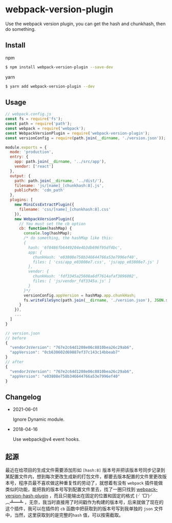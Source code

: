 # webpack-version-plugin
Use the webpack version plugin, you can get the hash and chunkhash, then do something.

## Install
npm
```bash
$ npm install webpack-version-plugin --save-dev
```
yarn
```bash
$ yarn add webpack-version-plugin --dev
```

## Usage
```javascript
// webpack.config.js
const fs = require('fs');
const path = require('path');
const webpack = require('webpack');
const WebpackVersionPlugin = require('webpack-version-plugin');
const versionConfig = require(path.join(__dirname, './version.json'));

module.exports = {
  mode: 'production',
  entry: {
    app: path.join(__dirname, '../src/app'),
    vendor: ['react']
  },
  output: {
    path: path.join(__dirname, '../dist/'),
    filename: 'js/[name]_[chunkhash:8].js',
    publicPath: 'cdn_path'
  },
  plugins: [
    new MiniCssExtractPlugin({
      filename: 'css/[name]_[chunkhash:8].css'
    }),
    new WebpackVersionPlugin({
      // You must set the cb option
      cb: function(hashMap) {
        console.log(hashMap);
        /* do something, the hashMap like this:
        {
          hash: '6f0486fb6449204e4b3db696f95df4bc',
          app: {
            chunkHash: 'e03808e758b346644766a53e7996ef40',
            files: [ 'css/app_e03808e7.css', 'js/app_e03808e7.js' ]
          },
          vendor: {
            chunkHash: 'fdf3345a25608a6df7614afaf3896002',
            files: [ 'js/vendor_fdf3345a.js' ]
          }
        }*/
        versionConfig.appVersion = hashMap.app.chunkHash;
        fs.writeFileSync(path.join(__dirname, './version.json'), JSON.stringify(versionConfig, null, 2));        
      }
    }),
    ...
  ]
}

// version.json
// before
{
  "vendorJsVersion": "767e2c64d1208e06c8810bea26c29ab6",
  "appVersion": "0cb630602d69887ef37c143c14bbeab7"
}
// after
{
  "vendorJsVersion": "767e2c64d1208e06c8810bea26c29ab6",
  "appVersion": "e03808e758b346644766a53e7996ef40"
}
```

## Changelog
- 2021-06-01

  Ignore Dynamic module.

- 2018-04-16

  Use webpack@v4 event hooks.

## 起源
最近在给项目的生成文件需要添加形如 `[hash:8]` 版本号并把该版本号同步记录到某配置文件内，想到每次更改生成新的打包文件，都要去版本配置的文件里更改版本号，程序员最不喜欢做这种重复性的劳动了，就想着有没有 `webpack` 插件能做类似的功能，能把我的版本号写到配置文件里去，找了一圈只找到 [webpack-version-hash-plugin](https://www.npmjs.com/package/webpack-version-hash-plugin) ，而且只能输出在固定的位置和固定的格式 (╯‵□′)╯︵┻━┻ ，无奈，我当时直接用了时间戳作为构建的版本号，后来就做了现在的这个插件，我可以在插件的 `cb` 函数中把获取到的版本号写到我单独的 `json` 文件中，当然，这里获取到的是完整的`hash` 值，可以按需截取。
